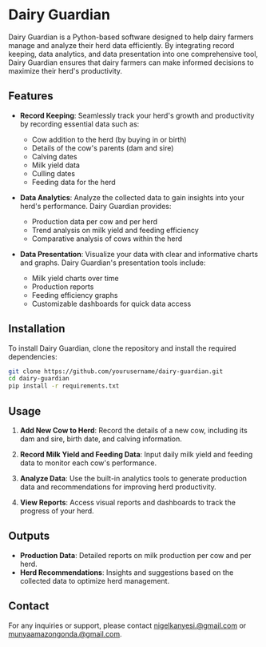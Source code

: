 # Dairy Guardian

Dairy Guardian is a Python-based software designed to help dairy farmers manage and analyze their herd data efficiently. By integrating record keeping, data analytics, and data presentation into one comprehensive tool, Dairy Guardian ensures that dairy farmers can make informed decisions to maximize their herd's productivity.

## Features

- **Record Keeping**: Seamlessly track your herd's growth and productivity by recording essential data such as:
  - Cow addition to the herd (by buying in or birth)
  - Details of the cow's parents (dam and sire)
  - Calving dates
  - Milk yield data
  - Culling dates
  - Feeding data for the herd

- **Data Analytics**: Analyze the collected data to gain insights into your herd's performance. Dairy Guardian provides:
  - Production data per cow and per herd
  - Trend analysis on milk yield and feeding efficiency
  - Comparative analysis of cows within the herd

- **Data Presentation**: Visualize your data with clear and informative charts and graphs. Dairy Guardian's presentation tools include:
  - Milk yield charts over time
  - Production reports
  - Feeding efficiency graphs
  - Customizable dashboards for quick data access

## Installation

To install Dairy Guardian, clone the repository and install the required dependencies:

```bash
git clone https://github.com/yourusername/dairy-guardian.git
cd dairy-guardian
pip install -r requirements.txt
```

## Usage

1. **Add New Cow to Herd**: Record the details of a new cow, including its dam and sire, birth date, and calving information.
   
2. **Record Milk Yield and Feeding Data**: Input daily milk yield and feeding data to monitor each cow's performance.

3. **Analyze Data**: Use the built-in analytics tools to generate production data and recommendations for improving herd productivity.

4. **View Reports**: Access visual reports and dashboards to track the progress of your herd.

## Outputs

- **Production Data**: Detailed reports on milk production per cow and per herd.
- **Herd Recommendations**: Insights and suggestions based on the collected data to optimize herd management.

## Contact

For any inquiries or support, please contact [nigelkanyesi.@gmail.com](mailto:nigelkanyesi@gmail.com) or [munyaamazongonda.@gmail.com](mailto:munyaamazongonda@gmail.com).